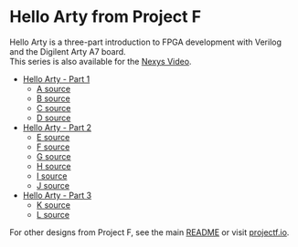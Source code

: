 # Hello Arty from Project F

Hello Arty is a three-part introduction to FPGA development with Verilog and the Digilent Arty A7 board.  
This series is also available for the [Nexys Video](../hello-nexys).

* [Hello Arty - Part 1](https://projectf.io/posts/hello-arty-1/)
  * [A source](A/)
  * [B source](B/)
  * [C source](C/)
  * [D source](D/)
* [Hello Arty - Part 2](https://projectf.io/posts/hello-arty-2/)
  * [E source](E/)
  * [F source](F/)
  * [G source](G/)
  * [H source](H/)
  * [I source](I/)
  * [J source](J/)
* [Hello Arty - Part 3](https://projectf.io/posts/hello-arty-3/)
  * [K source](K/)
  * [L source](L/)

For other designs from Project F, see the main [README](../../README.md) or visit [projectf.io](https://projectf.io/).
